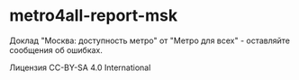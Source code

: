 # metro4all-report-msk
Доклад "Москва: доступность метро" от "Метро для всех" - оставляйте сообщения об ошибках.

Лицензия CC-BY-SA 4.0 International
